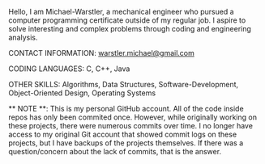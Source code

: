 Hello,
I am Michael-Warstler, a mechanical engineer who pursued a computer programming certificate outside of my regular job. I aspire to solve interesting and complex problems through coding and engineering analysis.

CONTACT INFORMATION:  warstler.michael@gmail.com

CODING LANGUAGES: C, C++, Java

OTHER SKILLS: Algorithms, Data Structures, Software-Development, Object-Oriented Design, Operating Systems

** NOTE **: This is my personal GitHub account. All of the code inside repos has only been commited once. However, while originally working on these projects, there were numerous commits over time. I no longer have access to my original Git account that showed commit logs on these projects, but I have backups of the projects themselves.
      If there was a question/concern about the lack of commits, that is the answer.
